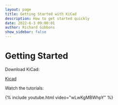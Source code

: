 ```yaml
---
layout: page
title: Getting Started with KiCad
description: How to get started quickly
date: 2022-6-3 09:00:01
author: Richard Gibbons
show_sidebar: false
---
```


# Getting Started 

Download KiCad:

<a class="button is-link" href="https://www.kicad.org/download/" >Kicad</a>

Watch the tutorials:

{% include youtube.html video="wLwKgMBWhpY" %}
